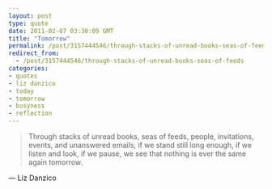 ```yaml
---
layout: post
type: quote
date: 2011-02-07 03:30:09 GMT
title: "Tomorrow"
permalink: /post/3157444546/through-stacks-of-unread-books-seas-of-feeds
redirect_from: 
  - /post/3157444546/through-stacks-of-unread-books-seas-of-feeds
categories:
- quotes
- liz danzico
- today
- tomorrow
- busyness
- reflection
---
```

<blockquote>Through stacks of unread books, seas of feeds, people, invitations, events, and unanswered emails, if we stand still long enough, if we listen and look, if we pause, we see that nothing is ever the same again tomorrow.</blockquote>
<p>— Liz Danzico</p>